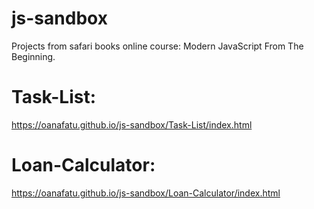 # js-sandbox

Projects from safari books online course: Modern JavaScript From The Beginning.

# Task-List: 
https://oanafatu.github.io/js-sandbox/Task-List/index.html

# Loan-Calculator: 
https://oanafatu.github.io/js-sandbox/Loan-Calculator/index.html
